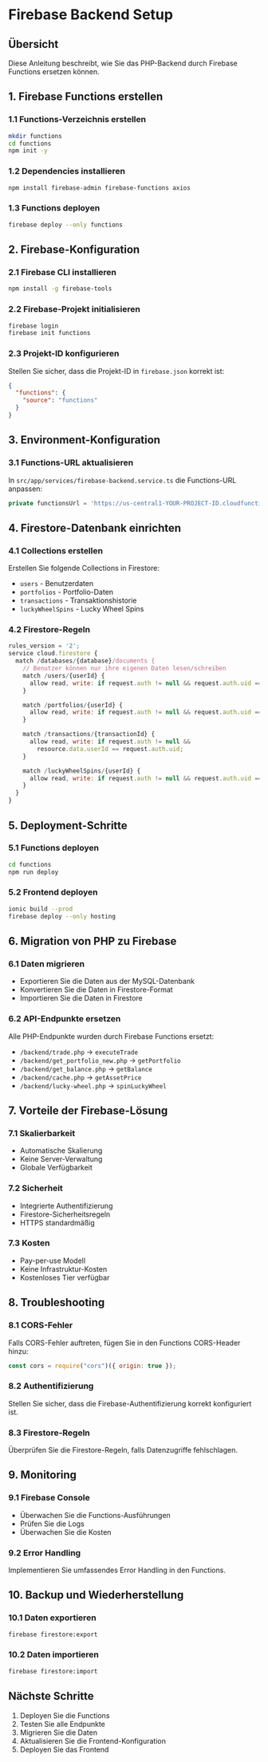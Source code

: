# Firebase Backend Setup

## Übersicht

Diese Anleitung beschreibt, wie Sie das PHP-Backend durch Firebase Functions ersetzen können.

## 1. Firebase Functions erstellen

### 1.1 Functions-Verzeichnis erstellen

```bash
mkdir functions
cd functions
npm init -y
```

### 1.2 Dependencies installieren

```bash
npm install firebase-admin firebase-functions axios
```

### 1.3 Functions deployen

```bash
firebase deploy --only functions
```

## 2. Firebase-Konfiguration

### 2.1 Firebase CLI installieren

```bash
npm install -g firebase-tools
```

### 2.2 Firebase-Projekt initialisieren

```bash
firebase login
firebase init functions
```

### 2.3 Projekt-ID konfigurieren

Stellen Sie sicher, dass die Projekt-ID in `firebase.json` korrekt ist:

```json
{
  "functions": {
    "source": "functions"
  }
}
```

## 3. Environment-Konfiguration

### 3.1 Functions-URL aktualisieren

In `src/app/services/firebase-backend.service.ts` die Functions-URL anpassen:

```typescript
private functionsUrl = 'https://us-central1-YOUR-PROJECT-ID.cloudfunctions.net';
```

## 4. Firestore-Datenbank einrichten

### 4.1 Collections erstellen

Erstellen Sie folgende Collections in Firestore:

- `users` - Benutzerdaten
- `portfolios` - Portfolio-Daten
- `transactions` - Transaktionshistorie
- `luckyWheelSpins` - Lucky Wheel Spins

### 4.2 Firestore-Regeln

```javascript
rules_version = '2';
service cloud.firestore {
  match /databases/{database}/documents {
    // Benutzer können nur ihre eigenen Daten lesen/schreiben
    match /users/{userId} {
      allow read, write: if request.auth != null && request.auth.uid == userId;
    }

    match /portfolios/{userId} {
      allow read, write: if request.auth != null && request.auth.uid == userId;
    }

    match /transactions/{transactionId} {
      allow read, write: if request.auth != null &&
        resource.data.userId == request.auth.uid;
    }

    match /luckyWheelSpins/{userId} {
      allow read, write: if request.auth != null && request.auth.uid == userId;
    }
  }
}
```

## 5. Deployment-Schritte

### 5.1 Functions deployen

```bash
cd functions
npm run deploy
```

### 5.2 Frontend deployen

```bash
ionic build --prod
firebase deploy --only hosting
```

## 6. Migration von PHP zu Firebase

### 6.1 Daten migrieren

- Exportieren Sie die Daten aus der MySQL-Datenbank
- Konvertieren Sie die Daten in Firestore-Format
- Importieren Sie die Daten in Firestore

### 6.2 API-Endpunkte ersetzen

Alle PHP-Endpunkte wurden durch Firebase Functions ersetzt:

- `/backend/trade.php` → `executeTrade`
- `/backend/get_portfolio_new.php` → `getPortfolio`
- `/backend/get_balance.php` → `getBalance`
- `/backend/cache.php` → `getAssetPrice`
- `/backend/lucky-wheel.php` → `spinLuckyWheel`

## 7. Vorteile der Firebase-Lösung

### 7.1 Skalierbarkeit

- Automatische Skalierung
- Keine Server-Verwaltung
- Globale Verfügbarkeit

### 7.2 Sicherheit

- Integrierte Authentifizierung
- Firestore-Sicherheitsregeln
- HTTPS standardmäßig

### 7.3 Kosten

- Pay-per-use Modell
- Keine Infrastruktur-Kosten
- Kostenloses Tier verfügbar

## 8. Troubleshooting

### 8.1 CORS-Fehler

Falls CORS-Fehler auftreten, fügen Sie in den Functions CORS-Header hinzu:

```javascript
const cors = require("cors")({ origin: true });
```

### 8.2 Authentifizierung

Stellen Sie sicher, dass die Firebase-Authentifizierung korrekt konfiguriert ist.

### 8.3 Firestore-Regeln

Überprüfen Sie die Firestore-Regeln, falls Datenzugriffe fehlschlagen.

## 9. Monitoring

### 9.1 Firebase Console

- Überwachen Sie die Functions-Ausführungen
- Prüfen Sie die Logs
- Überwachen Sie die Kosten

### 9.2 Error Handling

Implementieren Sie umfassendes Error Handling in den Functions.

## 10. Backup und Wiederherstellung

### 10.1 Daten exportieren

```bash
firebase firestore:export
```

### 10.2 Daten importieren

```bash
firebase firestore:import
```

## Nächste Schritte

1. Deployen Sie die Functions
2. Testen Sie alle Endpunkte
3. Migrieren Sie die Daten
4. Aktualisieren Sie die Frontend-Konfiguration
5. Deployen Sie das Frontend
